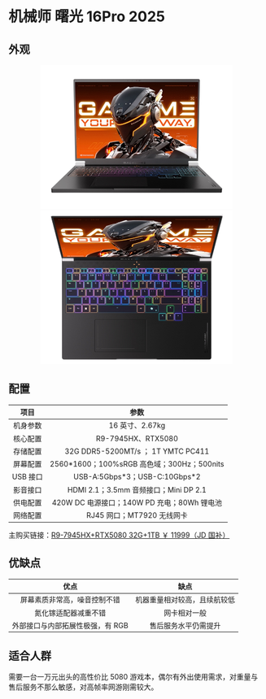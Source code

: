 # 机械师 曙光 16Pro 2025

## 外观

<div style="margin: 0 auto; text-align: center; width: 75%"><img src="./assets/shuguang16pro1.png" /></div>

<div style="margin: 0 auto; text-align: center; width: 75%"><img src="./assets/shuguang16pro2.png" /></div>

## 配置

|   项目   |                    参数                     |
| :------: | :-----------------------------------------: |
| 机身参数 |               16 英寸、2.67kg               |
| 核心配置 |             R9-7945HX、RTX5080              |
| 存储配置 |     32G DDR5-5200MT/s ； 1T YMTC PC411      |
| 屏幕配置 | 2560\*1600；100%sRGB 高色域；300Hz；500nits |
| USB 接口 |       USB-A:5Gbps\*3；USB-C:10Gbps\*2       |
| 影音接口 |    HDMI 2.1；3.5mm 音频接口；Mini DP 2.1    |
| 供电配置 | 420W DC 电源接口；140W PD 充电；80Wh 锂电池 |
| 网络配置 |         RJ45 网口；MT7920 无线网卡          |

主购买链接：[R9-7945HX+RTX5080 32G+1TB ￥ 11999（JD 国补）](https://3.cn/2ozgD1-Q?jkl=@I04CgEY7DN@)

## 优缺点[<Icon icon="clarity:info-line" />](/recommend/推荐#优缺点)

|               优点               |             缺点             |
| :------------------------------: | :--------------------------: |
|   屏幕素质非常高，噪音控制不错   | 机器重量相对较高，且续航较低 |
|       氮化镓适配器减重不错       |         网卡相对一般         |
| 外部接口与内部拓展性极强，有 RGB |     售后服务水平仍需提升     |

## 适合人群

需要一台一万元出头的高性价比 5080 游戏本，偶尔有外出使用需求，对重量与售后服务不那么敏感，对高帧率网游刚需较大。
